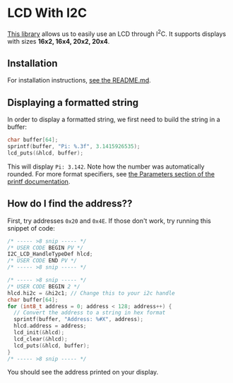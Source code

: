 # LCD With I2C

[This library](https://github.com/alixahedi/I2C-LCD-STM32) allows us to easily use an LCD through I<sup>2</sup>C. It supports displays with sizes **16x2, 16x4, 20x2, 20x4**.

## Installation
For installation instructions, [see the README.md](https://github.com/alixahedi/I2C-LCD-STM32?tab=readme-ov-file#installation).

## Displaying a formatted string
In order to display a formatted string, we first need to build the string in a buffer:
```c
char buffer[64];
sprintf(buffer, "Pi: %.3f", 3.1415926535);
lcd_puts(&hlcd, buffer);
```

This will display `Pi: 3.142`. Note how the number was automatically rounded. For more format specifiers, see [the Parameters section of the printf documentation](https://cplusplus.com/reference/cstdio/printf/).

## How do I find the address??
First, try addresses `0x20` and `0x4E`. If those don't work, try running this snippet of code:

```c
/* ----- >8 snip ----- */
/* USER CODE BEGIN PV */
I2C_LCD_HandleTypeDef hlcd;
/* USER CODE END PV */
/* ----- >8 snip ----- */

/* ----- >8 snip ----- */
/* USER CODE BEGIN 2 */
hlcd.hi2c = &hi2c1; // Change this to your i2c handle
char buffer[64];
for (int8_t address = 0; address < 128; address++) {
  // Convert the address to a string in hex format
  sprintf(buffer, "Address: %#X", address);
  hlcd.address = address;
  lcd_init(&hlcd);
  lcd_clear(&hlcd);
  lcd_puts(&hlcd, buffer);
}
/* ----- >8 snip ----- */
```
You should see the address printed on your display.